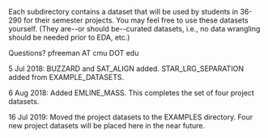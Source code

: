 
Each subdirectory contains a dataset that will be used by students in 36-290
for their semester projects. You may feel free to use these datasets yourself. 
(They are--or should be--curated datasets, i.e., no data wrangling should be 
needed prior to EDA, etc.)

Questions? pfreeman AT cmu DOT edu

5 Jul 2018: BUZZARD and SAT_ALIGN added. STAR_LRG_SEPARATION added from EXAMPLE_DATASETS.

6 Aug 2018: Added EMLINE_MASS. This completes the set of four project datasets.

16 Jul 2019: Moved the project datasets to the EXAMPLES directory. Four new
project datasets will be placed here in the near future.

